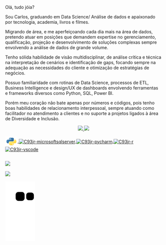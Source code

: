 Olá, tudo jóia?

Sou Carlos, graduando em Data Science/ Análise de dados e apaixonado por tecnologia, academia, livros e filmes.

Migrando de área, e me aperfeiçoando cada dia mais na área de dados, pretendo atuar em posições que demandem expertise no gerenciamento, qualificação, projeção e desenvolvimento de soluções complexas sempre envolvendo a análise de dados de grande volume.

Tenho sólida habilidade de visão multidisciplinar, de análise crítica e técnica na interpretação de cenários e identificação de gaps, focando sempre na adequação as necessidades do cliente e otimização de estratégias de negócios.

Possuo familiaridade com rotinas de Data Science, processos de ETL, Business Intelligence e design/UX de dashboards envolvendo ferramentas e frameworks diversos como Python, SQL, Power BI.

Porém meu coração não bate apenas por números e códigos, pois tenho boas habilidades de relacionamento interpessoal, sempre atuando como facilitador no atendimento a clientes e no suporte a projetos ligados à área de Diversidade e Inclusão.


<div align="center">
  <a href="https://github.com/C93jr">
  <img height="180em" src="https://github-readme-stats.vercel.app/api?username=C93jr&show_icons=true&theme=tokyonight&include_all_commits=true&count_private=true"/>
  <img height="180em" src="https://github-readme-stats.vercel.app/api/top-langs/?username=C93jr&layout=compact&langs_count=7&theme=tokyonight"/>
</div>
<div style="display: inline_block"><br>
  
  <img align="center" alt="C93jr-Python" height="30" width="40" src="https://raw.githubusercontent.com/devicons/devicon/master/icons/python/python-original.svg">
  <img align="center" alt="C93jr-microsoftsqlserver" height="30" width="40" src = https://cdn.jsdelivr.net/gh/devicons/devicon/icons/microsoftsqlserver/microsoftsqlserver-plain.svg>
  <img align="center" alt="C93jr-pycharm" height="30" width="40" src = https://cdn.jsdelivr.net/gh/devicons/devicon/icons/pycharm/pycharm-original.svg>
  <img align="center" alt="C93jr-r" height="30" width="40" src = https://cdn.jsdelivr.net/gh/devicons/devicon/icons/r/r-original.svg>
  <img align="center" alt="C93jr-vscode" height="30" width="40" src = https://cdn.jsdelivr.net/gh/devicons/devicon/icons/vscode/vscode-original.svg>
  
  ##
 
<div> 
  
  <a href="https://www.instagram.com/jr_.carlos/" target="_blank"><img src="https://img.shields.io/badge/-Instagram-%23E4405F?style=for-the-badge&logo=instagram&logoColor=white" target="_blank"></a>
 
  <a href="https://www.linkedin.com/in/carlos-henrique-0266481a1/" target="_blank"><img src="https://img.shields.io/badge/-LinkedIn-%230077B5?style=for-the-badge&logo=linkedin&logoColor=white" target="_blank"></a> 
</div>
  
 ![Snake animation](https://github.com/C93jr/C93jr/blob/output/github-contribution-grid-snake.svg)
 
